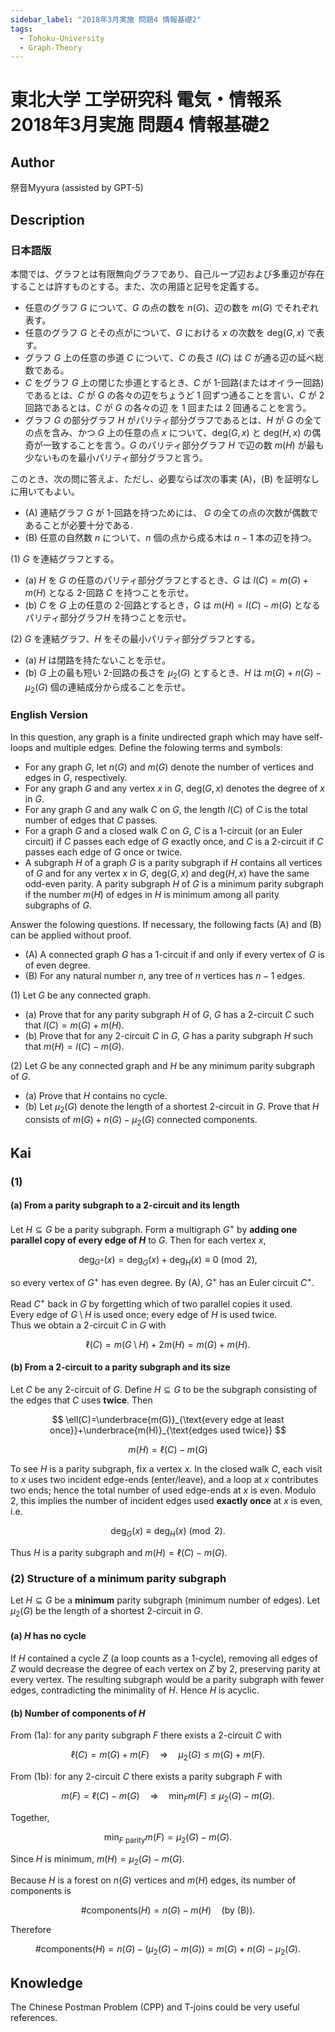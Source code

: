 ```yaml
---
sidebar_label: "2018年3月実施 問題4 情報基礎2"
tags:
  - Tohoku-University
  - Graph-Theory
---
```

# 東北大学 工学研究科 電気・情報系 2018年3月実施 問題4 情報基礎2

## **Author**
祭音Myyura (assisted by GPT-5)

## **Description**
### 日本語版
本間では、グラフとは有限無向グラフであり、自己ループ辺および多重辺が存在することは許すものとする。また、次の用語と記号を定義する。

- 任意のグラフ $G$ について、$G$ の点の数を $n(G)$、辺の数を $m(G)$ でそれぞれ表す。
- 任意のグラフ $G$ とその点がについて、$G$ における $x$ の次数を $\text{deg}(G, x)$ で表す。
- グラフ $G$ 上の任意の歩道 $C$ について、$C$ の長さ $l(C)$ は $C$ が通る辺の延べ総数である。
- $C$ をグラフ $G$ 上の閉じた歩道とするとき、$C$ が $1$-回路(またはオイラー回路)であるとは、$C$ が $G$ の各々の辺をちょうど $1$ 回ずつ通ることを言い、$C$ が $2$ 回路であるとは、$C$ が $G$ の各々の辺 を $1$ 回または $2$ 回通ることを言う。
- グラフ $G$ の部分グラフ $H$ がパリティ部分グラフであるとは、$H$ が $G$ の全ての点を含み、かつ $G$ 上の任意の点 $x$ について、$\text{deg}(G,x)$ と $\text{deg}(H,x)$ の偶奇が一致することを言う。$G$ のパリティ部分グラフ $H$ で辺の数 $m(H)$ が最も少ないものを最小パリティ部分グラフと言う。

このとき、次の問に答えよ、ただし、必要ならば次の事実 (A)，(B) を証明なしに用いてもよい。

- (A) 連結グラフ $G$ が $1$-回路を持つためには、 $G$ の全ての点の次数が偶数であることが必要十分である.
- (B) 任意の自然数 $n$ について、$n$ 個の点から成る木は $n-1$ 本の辺を持つ。

(1) $G$ を連結グラフとする。

- (a) $H$ を $G$ の任意のパリティ部分グラフとするとき、$G$ は $l(C)=m(G)+m(H)$ となる $2$-回路 $C$ を持つことを示せ。
- (b) $C$ を $G$ 上の任意の $2$-回路とするとき，$G$ は $m(H)= l(C) - m(G)$ となるパリティ部分グラフ$H$ を持つことを示せ。

(2) $G$ を連結グラフ、$H$ をその最小パリティ部分グラフとする。

- (a) $H$ は閉路を持たないことを示せ。
- (b) $G$ 上の最も短い $2$-回路の長さを $\mu_2(G)$ とするとき、$H$ は $m(G)+n(G)-\mu_2(G)$ 個の連結成分から成ることを示せ。

### English Version
In this question, any graph is a finite undirected graph which may have self-loops and multiple edges. Define the folowing terms and symbols:

- For any graph $G$, let $n(G)$ and $m(G)$ denote the number of vertices and edges in $G$, respectively.
- For any graph $G$ and any vertex $x$ in $G$, $\text{deg}(G, x)$ denotes the degree of $x$ in $G$.
- For any graph $G$ and any walk $C$ on $G$, the length $l(C)$ of $C$ is the total number of edges that $C$ passes.
- For a graph $G$ and a closed walk $C$ on $G$, $C$ is a 1-circuit (or an Euler circuit) if $C$ passes each edge of $G$ exactly once, and $C$ is a 2-circuit if $C$ passes each edge of $G$ once or twice.
- A subgraph $H$ of a graph $G$ is a parity subgraph if $H$ contains all vertices of $G$ and for any vertex $x$ in $G$, $\text{deg}(G, x)$ and $\text{deg}(H, x)$ have the same odd-even parity. A parity subgraph $H$ of $G$ is a minimum parity subgraph if the number $m(H)$ of edges in $H$ is minimum among all parity subgraphs of $G$.

Answer the folowing questions. If necessary, the following facts (A) and (B) can be applied without proof.

- (A) A connected graph $G$ has a 1-circuit if and only if every vertex of $G$ is of even degree.
- (B) For any natural number $n$, any tree of $n$ vertices has $n-1$ edges.

(1) Let $G$ be any connected graph.

- (a) Prove that for any parity subgraph $H$ of $G$, $G$ has a 2-circuit $C$ such that $l(C) = m(G) + m(H)$.
- (b) Prove that for any 2-circuit $C$ in $G$, $G$ has a parity subgraph $H$ such that $m(H) = l(C) - m(G)$.

(2) Let $G$ be any connected graph and $H$ be any minimum parity subgraph of $G$.

- (a) Prove that $H$ contains no cycle.
- (b) Let $\mu_2(G)$ denote the length of a shortest 2-circuit in $G$. Prove that $H$ consists of $m(G) +n(G) - \mu_2(G)$ connected components.

## **Kai**
### (1)
#### (a) From a parity subgraph to a 2-circuit and its length

Let $H\subseteq G$ be a parity subgraph. Form a multigraph $G^{+}$ by **adding one parallel copy of every edge of $H$** to $G$.
Then for each vertex $x$,

$$
\deg_{G^{+}}(x)=\deg_G(x)+\deg_H(x)\equiv 0\pmod 2,
$$

so every vertex of $G^{+}$ has even degree. By (A), $G^{+}$ has an Euler circuit $C^{+}$.

Read $C^{+}$ back in $G$ by forgetting which of two parallel copies it used.  
Every edge of $G\setminus H$ is used once; every edge of $H$ is used twice.  
Thus we obtain a 2-circuit $C$ in $G$ with

$$
\ell(C)=m(G\setminus H)+2m(H)=m(G)+m(H).
$$

#### (b) From a 2-circuit to a parity subgraph and its size
Let $C$ be any 2-circuit of $G$. Define $H\subseteq G$ to be the subgraph
consisting of the edges that $C$ uses **twice**.
Then

$$
\ell(C)=\underbrace{m(G)}_{\text{every edge at least once}}+\underbrace{m(H)}_{\text{edges used twice}}
$$

$$
m(H)=\ell(C)-m(G)
$$

To see $H$ is a parity subgraph, fix a vertex $x$. In the closed walk $C$, each visit to $x$ uses two incident edge-ends (enter/leave), and a loop at $x$ contributes two ends; hence the total number of used edge-ends at $x$ is even. Modulo $2$, this implies the number of incident edges used **exactly once** at $x$ is even, i.e.

$$
\deg_G(x)\equiv \deg_H(x)\pmod 2.
$$

Thus $H$ is a parity subgraph and $m(H)=\ell(C)-m(G)$.

### (2) Structure of a minimum parity subgraph

Let $H\subseteq G$ be a **minimum** parity subgraph (minimum number of edges).
Let $\mu_2(G)$ be the length of a shortest 2-circuit in $G$.

#### (a) $H$ has no cycle
If $H$ contained a cycle $Z$ (a loop counts as a 1-cycle), removing all edges of $Z$ would decrease the degree of each vertex on $Z$ by $2$, preserving parity at every vertex. The resulting subgraph would be a parity subgraph with fewer edges, contradicting the minimality of $H$. Hence $H$ is acyclic.

#### (b) Number of components of $H$
From (1a): for any parity subgraph $F$ there exists a 2-circuit $C$ with

$$
\ell(C)=m(G)+m(F)\quad\Rightarrow\quad \mu_2(G)\le m(G)+m(F).
$$

From (1b): for any 2-circuit $C$ there exists a parity subgraph $F$ with

$$
m(F)=\ell(C)-m(G)\quad\Rightarrow\quad \min_F m(F)\le \mu_2(G)-m(G).
$$

Together,

$$
\min_{F\text{ parity}} m(F)=\mu_2(G)-m(G).
$$

Since $H$ is minimum, $m(H)=\mu_2(G)-m(G)$.

Because $H$ is a forest on $n(G)$ vertices and $m(H)$ edges, its number of components is

$$
\#\text{components}(H)=n(G)-m(H)\quad\text{(by (B))}.
$$

Therefore

$$
\#\text{components}(H)
= n(G)-\bigl(\mu_2(G)-m(G)\bigr)
= m(G)+n(G)-\mu_2(G).
$$

## **Knowledge**
The Chinese Postman Problem (CPP) and T-joins could be very useful references.